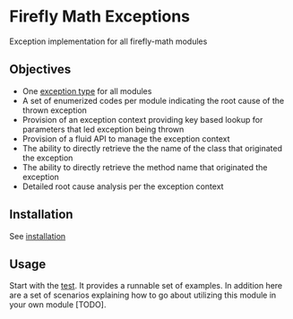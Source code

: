 # Firefly Math Exceptions

Exception implementation for all firefly-math modules

## Objectives
- One [exception type](https://github.com/firefly-math/firefly-math-exceptions/blob/master/src/main/java/com/fireflysemantics/math/exception/MathException.java) for all modules
- A set of enumerized codes per module indicating the root cause of the thrown exception
- Provision of an exception context providing key based lookup for parameters that led exception being thrown
- Provision of a fluid API to manage the exception context
- The ability to directly retrieve the the name of the class that originated the exception
- The ability to directly retrieve the method name that originated the exception
- Detailed root cause analysis per the exception context


## Installation

See [installation](https://github.com/firefly-math/firefly-math#installation)

## Usage

Start with the [test](https://github.com/firefly-math/firefly-math-exceptions/blob/master/src/test/java/com/fireflysemantics/math/exceptions/MathExceptionTest.java).  It provides a runnable set of examples.  In addition here are a set of scenarios explaining how to go about utilizing this module in your own module [TODO].
